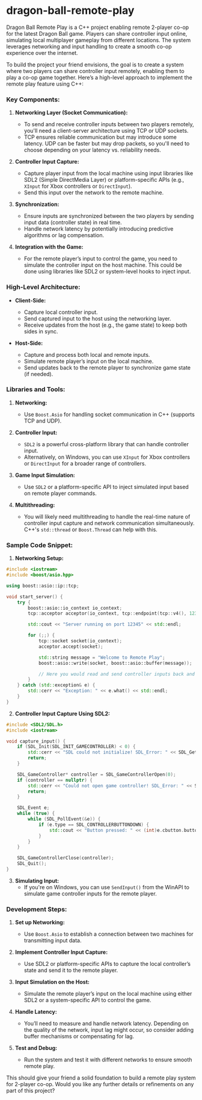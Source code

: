 # dragon-ball-remote-play
Dragon Ball Remote Play is a C++ project enabling remote 2-player co-op for the latest Dragon Ball game. Players can share controller input online, simulating local multiplayer gameplay from different locations. The system leverages networking and input handling to create a smooth co-op experience over the internet.


To build the project your friend envisions, the goal is to create a system where two players can share controller input remotely, enabling them to play a co-op game together. Here’s a high-level approach to implement the remote play feature using C++:

### Key Components:
1. **Networking Layer (Socket Communication):**
   - To send and receive controller inputs between two players remotely, you'll need a client-server architecture using TCP or UDP sockets. 
   - TCP ensures reliable communication but may introduce some latency. UDP can be faster but may drop packets, so you'll need to choose depending on your latency vs. reliability needs.

2. **Controller Input Capture:**
   - Capture player input from the local machine using input libraries like SDL2 (Simple DirectMedia Layer) or platform-specific APIs (e.g., `XInput` for Xbox controllers or `DirectInput`).
   - Send this input over the network to the remote machine.

3. **Synchronization:**
   - Ensure inputs are synchronized between the two players by sending input data (controller state) in real time. 
   - Handle network latency by potentially introducing predictive algorithms or lag compensation.

4. **Integration with the Game:**
   - For the remote player’s input to control the game, you need to simulate the controller input on the host machine. This could be done using libraries like SDL2 or system-level hooks to inject input.
   
### High-Level Architecture:
- **Client-Side:**
  - Capture local controller input.
  - Send captured input to the host using the networking layer.
  - Receive updates from the host (e.g., the game state) to keep both sides in sync.

- **Host-Side:**
  - Capture and process both local and remote inputs.
  - Simulate remote player’s input on the local machine.
  - Send updates back to the remote player to synchronize game state (if needed).

### Libraries and Tools:
1. **Networking:** 
   - Use `Boost.Asio` for handling socket communication in C++ (supports TCP and UDP).
   
2. **Controller Input:**
   - `SDL2` is a powerful cross-platform library that can handle controller input.
   - Alternatively, on Windows, you can use `XInput` for Xbox controllers or `DirectInput` for a broader range of controllers.

3. **Game Input Simulation:**
   - Use `SDL2` or a platform-specific API to inject simulated input based on remote player commands.

4. **Multithreading:**
   - You will likely need multithreading to handle the real-time nature of controller input capture and network communication simultaneously. C++'s `std::thread` or `Boost.Thread` can help with this.

### Sample Code Snippet:

1. **Networking Setup:**
```cpp
#include <iostream>
#include <boost/asio.hpp>

using boost::asio::ip::tcp;

void start_server() {
    try {
        boost::asio::io_context io_context;
        tcp::acceptor acceptor(io_context, tcp::endpoint(tcp::v4(), 12345));

        std::cout << "Server running on port 12345" << std::endl;

        for (;;) {
            tcp::socket socket(io_context);
            acceptor.accept(socket);

            std::string message = "Welcome to Remote Play";
            boost::asio::write(socket, boost::asio::buffer(message));

            // Here you would read and send controller inputs back and forth
        }
    } catch (std::exception& e) {
        std::cerr << "Exception: " << e.what() << std::endl;
    }
}
```

2. **Controller Input Capture Using SDL2:**
```cpp
#include <SDL2/SDL.h>
#include <iostream>

void capture_input() {
    if (SDL_Init(SDL_INIT_GAMECONTROLLER) < 0) {
        std::cerr << "SDL could not initialize! SDL_Error: " << SDL_GetError() << std::endl;
        return;
    }

    SDL_GameController* controller = SDL_GameControllerOpen(0);
    if (controller == nullptr) {
        std::cerr << "Could not open game controller! SDL_Error: " << SDL_GetError() << std::endl;
        return;
    }

    SDL_Event e;
    while (true) {
        while (SDL_PollEvent(&e)) {
            if (e.type == SDL_CONTROLLERBUTTONDOWN) {
                std::cout << "Button pressed: " << (int)e.cbutton.button << std::endl;
            }
        }
    }

    SDL_GameControllerClose(controller);
    SDL_Quit();
}
```

3. **Simulating Input:**
   - If you're on Windows, you can use `SendInput()` from the WinAPI to simulate game controller inputs for the remote player.

### Development Steps:
1. **Set up Networking:**
   - Use `Boost.Asio` to establish a connection between two machines for transmitting input data.

2. **Implement Controller Input Capture:**
   - Use SDL2 or platform-specific APIs to capture the local controller’s state and send it to the remote player.

3. **Input Simulation on the Host:**
   - Simulate the remote player’s input on the local machine using either SDL2 or a system-specific API to control the game.

4. **Handle Latency:**
   - You’ll need to measure and handle network latency. Depending on the quality of the network, input lag might occur, so consider adding buffer mechanisms or compensating for lag.

5. **Test and Debug:**
   - Run the system and test it with different networks to ensure smooth remote play.

This should give your friend a solid foundation to build a remote play system for 2-player co-op. Would you like any further details or refinements on any part of this project?
